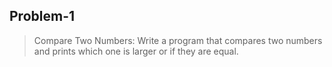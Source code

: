 ## Problem-1
> Compare Two Numbers: Write a program that compares two numbers and prints which one is larger or if they are equal.
